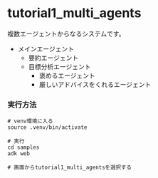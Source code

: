 # tutorial1_multi_agents

複数エージェントからなるシステムです。

- メインエージェント
    - 要約エージェント
    - 目標分析エージェント
        - 褒めるエージェント
        - 厳しいアドバイスをくれるエージェント

### 実行方法
```
# venv環境に入る
source .venv/bin/activate

# 実行
cd samples
adk web

# 画面からtutorial1_multi_agentsを選択する
```
